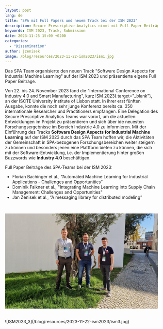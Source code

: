 ```yaml
---
layout: post
lang: de
title: "SPA mit Full Papers und neuem Track bei der ISM 2023"
description: Secure Prescriptive Analytics nimmt mit Full Paper Beiträgen und neuem Track an der ISM 2023 teil.
keywords: ISM 2023, Track, Submission
date: 2023-11-25 15:00 +0200
categories:
  - "Dissemination"
author: jzenisek
image: /blog/resources/2023-11-22-ism2023/ism1.jpg
---
```


Das SPA Team organisierte den neuen Track "Software Design Aspects for Industrial Machine Learning" auf der ISM 2023 und präsentierte eigene Full Paper Beiträge.

<!--more-->
Von 22. bis 24. November 2023 fand die "International Conference on Industry 4.0 and Smart Manufacturing", kurz [ISM 2023][ism]{:target="_blank"}, an der ISCTE University Institute of Lisbon statt. In ihrer erst fünften Ausgabe, konnte die noch sehr junge Konferenz bereits ca. 350 internationale Researcher und Practitioners empfangen. Eine Delegation des Secure Prescriptive Analytics Teams war vorort, um die aktuellen Entwicklungen im Projekt zu präsentieren und sich über ide neuesten Forschungsergebnisse im Bereich Industrie 4.0 zu informieren. Mit der Einführung des Tracks **Software Design Aspects for Industrial Machine Learning** auf der ISM 2023 durch das SPA Team hoffen wir, die Aktivitäten der Gemeinschaft in SPA-bezogenen Forschungsbereichen weiter steigern zu können und besonders jenen eine Plattform bieten zu können, die sich mit der Software-Entwicklung, i.e. der Implementierung hinter großen Buzzwords wie **Industry 4.0** beschäftigen.

Full Paper Beiträge des SPA-Teams bei der ISM 2023:

- Florian Bachinger et al., “Automated Machine Learning for Industrial Applications - Challenges and Opportunities”
- Dominik Falkner et al., "Integrating Machine Learning into Supply Chain Management: Challenges and Opportunities"
- Jan Zenisek et al., “A messaging library for distributed modeling”

<br/>

![ISM2023_2](/blog/resources/2023-11-22-ism2023/ism2.jpg)

<br/>
![ISM2023_3](/blog/resources/2023-11-22-ism2023/ism3.jpg)

[ism]: https://www.msc-les.org/ism2023/